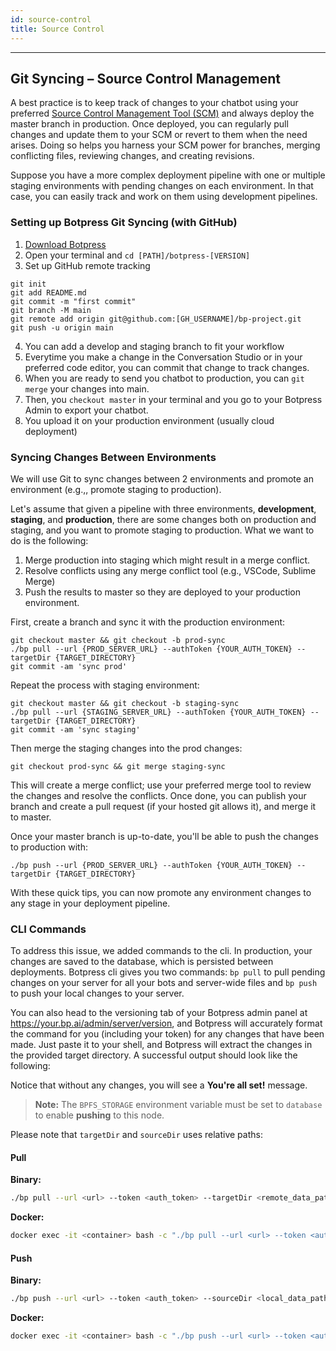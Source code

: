 ```yaml
---
id: source-control
title: Source Control
---
```


---------------

## Git Syncing – Source Control Management

A best practice is to keep track of changes to your chatbot using your preferred [Source Control Management Tool (SCM)](https://www.softwaretestinghelp.com/version-control-software/) and always deploy the master branch in production. Once deployed, you can regularly pull changes and update them to your SCM or revert to them when the need arises. Doing so helps you harness your SCM power for branches, merging conflicting files, reviewing changes, and creating revisions.

Suppose you have a more complex deployment pipeline with one or multiple staging environments with pending changes on each environment. In that case, you can easily track and work on them using development pipelines.

### Setting up Botpress Git Syncing (with GitHub)

1. [Download Botpress](https://botpress.com/download)
2. Open your terminal and ```cd [PATH]/botpress-[VERSION]```
3. Set up GitHub remote tracking
```
git init
git add README.md
git commit -m "first commit"
git branch -M main
git remote add origin git@github.com:[GH_USERNAME]/bp-project.git
git push -u origin main
```
4. You can add a develop and staging branch to fit your workflow
5. Everytime you make a change in the Conversation Studio or in your preferred code editor, you can commit that change to track changes.
6. When you are ready to send you chatbot to production, you can ```git merge``` your changes into main.
7. Then, you ```checkout master``` in your terminal and you go to your Botpress Admin to export your chatbot.
8. You upload it on your production environment (usually cloud deployment)

### Syncing Changes Between Environments

We will use Git to sync changes between 2 environments and promote an environment (e.g.,, promote staging to production).

Let's assume that given a pipeline with three environments, **development**, **staging**, and **production**, there are some changes both on production and staging, and you want to promote staging to production. What we want to do is the following:

1. Merge production into staging which might result in a merge conflict.
2. Resolve conflicts using any merge conflict tool (e.g., VSCode, Sublime Merge)
3. Push the results to master so they are deployed to your production environment.

First, create a branch and sync it with the production environment:

```
git checkout master && git checkout -b prod-sync
./bp pull --url {PROD_SERVER_URL} --authToken {YOUR_AUTH_TOKEN} --targetDir {TARGET_DIRECTORY}
git commit -am 'sync prod'
```

Repeat the process with staging environment:

```
git checkout master && git checkout -b staging-sync
./bp pull --url {STAGING_SERVER_URL} --authToken {YOUR_AUTH_TOKEN} --targetDir {TARGET_DIRECTORY}
git commit -am 'sync staging'
```

Then merge the staging changes into the prod changes:

`git checkout prod-sync && git merge staging-sync`

This will create a merge conflict; use your preferred merge tool to review the changes and resolve the conflicts. Once done, you can publish your branch and create a pull request (if your hosted git allows it), and merge it to master.

Once your master branch is up-to-date, you'll be able to push the changes to production with:

`./bp push --url {PROD_SERVER_URL} --authToken {YOUR_AUTH_TOKEN} --targetDir {TARGET_DIRECTORY}`

With these quick tips, you can now promote any environment changes to any stage in your deployment pipeline.

### CLI Commands

To address this issue, we added commands to the cli. In production, your changes are saved to the database, which is persisted between deployments. Botpress cli gives you two commands: `bp pull` to pull pending changes on your server for all your bots and server-wide files and `bp push` to push your local changes to your server.

You can also head to the versioning tab of your Botpress admin panel at https://your.bp.ai/admin/server/version, and Botpress will accurately format the command for you (including your token) for any changes that have been made. Just paste it to your shell, and Botpress will extract the changes in the provided target directory. A successful output should look like the following:

Notice that without any changes, you will see a **You're all set!** message.

> **Note:** The `BPFS_STORAGE` environment variable must be set to `database` to enable **pushing** to this node.

Please note that `targetDir` and `sourceDir` uses relative paths:

#### Pull

**Binary:**

```bash
./bp pull --url <url> --token <auth_token> --targetDir <remote_data_path>
```

**Docker:**

```bash
docker exec -it <container> bash -c "./bp pull --url <url> --token <auth_token> --targetDir <remote_data_path>"
```

#### Push

**Binary:**

```bash
./bp push --url <url> --token <auth_token> --sourceDir <local_data_path>
```

**Docker:**

```bash
docker exec -it <container> bash -c "./bp push --url <url> --token <auth_token> --sourceDir <local_data_path>"
```
